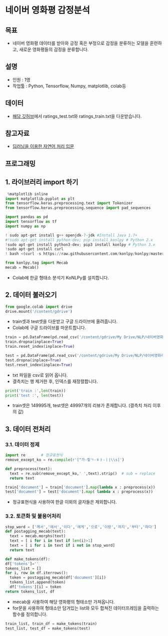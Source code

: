 # 네이버 영화평 감정분석
## 목표
- 네이버 영화평 데이터를 받아와 긍정 혹은 부정으로 감정을 분류하는 모델을 훈련하고, 새로운 영화평들의 감정을 분류합니다.
## 설명
- 인원 : 1명
- 작업툴 : Python, Tensorflow, Numpy, matplotlib, colab등
## 데이터
- [해당 깃허브](https://github.com/e9t/nsmc/)에서 ratings_test.txt와 ratings_train.txt을 다운받습니다.
## 참고자료
- [딥러닝을 이용한 자연어 처리 입문](https://wikidocs.net/book/2155)
## 프로그래밍
## 1. 라이브러리 import 하기
```python
 %matplotlib inline
import matplotlib.pyplot as plt
from tensorflow.keras.preprocessing.text import Tokenizer
from tensorflow.keras.preprocessing.sequence import pad_sequences
```
```python
import pandas as pd
import tensorflow as tf
import numpy as np
```
```python
! sudo apt-get install g++ openjdk-7-jdk #Install Java 1.7+ 
#!sudo apt-get install python-dev; pip install konlpy # Python 2.x 
!sudo apt-get install python3-dev; pip3 install konlpy # Python 3.x 
!sudo apt-get install curl 
! bash <(curl -s https://raw.githubusercontent.com/konlpy/konlpy/master/scripts/mecab.sh)
```
```python
from konlpy.tag import Mecab
mecab = Mecab()
```
- Colab에 한글 형태소 분석기 KoNLPy를 설치합니다.

## 2. 데이터 불러오기
```python
from google.colab import drive
drive.mount('/content/gdrive')
```
- train셋과 test셋을 다운받고 구글 드라이브에 올려줍니다.
- Colab에 구글 드라이브를 마운트합니다.
```python
train = pd.DataFrame(pd.read_csv('/content/gdrive/My Drive/NLP/네이버영화리뷰실습/ratings_train.txt', sep='\t', quoting=3,encoding='utf-8')) 
train.dropna(inplace=True)
train.reset_index(inplace=True)
```
```python
test = pd.DataFrame(pd.read_csv('/content/gdrive/My Drive/NLP/네이버영화리뷰실습/ratings_test.txt', sep='\t', quoting=3,encoding='utf-8')) 
test.dropna(inplace=True)
test.reset_index(inplace=True)
```
- txt 파일을 csv로 읽어 옵니다.
- 결측치는 행 제거한 후, 인덱스를 재정렬합니다.
```python
print('train :',len(train))
print('test :', len(test))
```
- train셋은 149995개, test셋은 49997개의 리뷰가 존재합니다. (결측치 처리 이후의 값)
## 3. 데이터 전처리
### 3.1. 데이터 정제
```python
import re       # 정규표현식
remove_except_ko = re.compile(r'[^가-힣ㄱ-ㅎㅏ-ㅣ|\\s]')

def preprocess(text):
  text = re.sub(remove_except_ko,' ',text).strip()  # sub = replace
  return text

train['document'] = train['document'].map(lambda x : preprocess(x))
test['document'] = test['document'].map( lambda x : preprocess(x))
```
- 정규표현식을 사용하여 한글 이외의 글자들은 제외합니다.
### 3.2. 토큰화 및 불용어처리
```python
stop_word = ['께서','에서','이다','에게','으로','이랑','까지','부터','하다']
def postagging_mecab(text):
  text = mecab.morphs(text)
  text = [ i for i in text if len(i)>1]
  text = [ i for i in text if i not in stop_word]
  return text
  ```
  ```python
  def make_tokens(df):
  df['tokens']=''
  tokens_list = []
  for i, row in df.iterrows():
    token = postagging_mecab(df['document'][i])
    tokens_list.append(token)
    df['tokens'][i] = token
  return tokens_list, df
  ```
  - mecab을 사용하여 해당 영화평의 형태소만 가져옵니다.
  - for문을 사용하여 형태소만 담겨있는 list와 모두 합쳐진 데이터프레임을 출력하는 함수를 정의합니다.
  ```python
  train_list, train_df = make_tokens(train)
  test_list, test_df = make_tokens(test)
  ```
  

